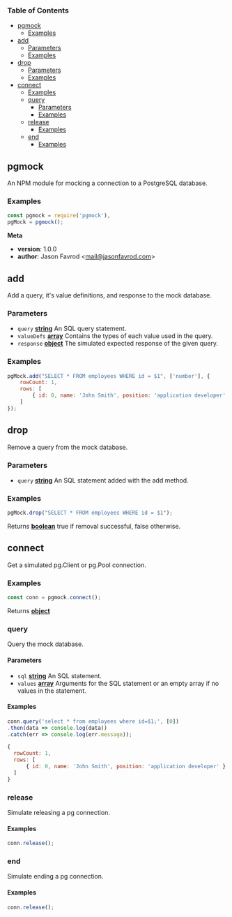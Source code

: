 <!-- Generated by documentation.js. Update this documentation by updating the source code. -->

### Table of Contents

-   [pgmock][1]
    -   [Examples][2]
-   [add][3]
    -   [Parameters][4]
    -   [Examples][5]
-   [drop][6]
    -   [Parameters][7]
    -   [Examples][8]
-   [connect][9]
    -   [Examples][10]
    -   [query][11]
        -   [Parameters][12]
        -   [Examples][13]
    -   [release][14]
        -   [Examples][15]
    -   [end][16]
        -   [Examples][17]

## pgmock

An NPM module for mocking a connection to a PostgreSQL database.

### Examples

```javascript
const pgmock = require('pgmock'),
pgMock = pgmock();
```

**Meta**

-   **version**: 1.0.0
-   **author**: Jason Favrod &lt;mail@jasonfavrod.com>

## add

Add a query, it's value definitions, and response to the
mock database.

### Parameters

-   `query` **[string][18]** An SQL query statement.
-   `valueDefs` **[array][19]** Contains the types of each value used
    in the query.
-   `response` **[object][20]** The simulated expected response of
    the given query.

### Examples

```javascript
pgMock.add("SELECT * FROM employees WHERE id = $1", ['number'], {
    rowCount: 1,
    rows: [
        { id: 0, name: 'John Smith', position: 'application developer' }
    ]
});
```

## drop

Remove a query from the mock database.

### Parameters

-   `query` **[string][18]** An SQL statement added with the add method.

### Examples

```javascript
pgMock.drop("SELECT * FROM employees WHERE id = $1");
```

Returns **[boolean][21]** true if removal successful, false otherwise.

## connect

Get a simulated pg.Client or pg.Pool connection.

### Examples

```javascript
const conn = pgmock.connect();
```

Returns **[object][20]** 

### query

Query the mock database.

#### Parameters

-   `sql` **[string][18]** An SQL statement.
-   `values` **[array][19]** Arguments for the SQL statement or
    an empty array if no values in the statement.

#### Examples

```javascript
conn.query('select * from employees where id=$1;', [0])
.then(data => console.log(data))
.catch(err => console.log(err.message));
```

```javascript
{
  rowCount: 1,
  rows: [
      { id: 0, name: 'John Smith', position: 'application developer' } 
  ]
}
```

### release

Simulate releasing a pg connection.

#### Examples

```javascript
conn.release();
```

### end

Simulate ending a pg connection.

#### Examples

```javascript
conn.release();
```

[1]: #pgmock

[2]: #examples

[3]: #add

[4]: #parameters

[5]: #examples-1

[6]: #drop

[7]: #parameters-1

[8]: #examples-2

[9]: #connect

[10]: #examples-3

[11]: #query

[12]: #parameters-2

[13]: #examples-4

[14]: #release

[15]: #examples-5

[16]: #end

[17]: #examples-6

[18]: https://developer.mozilla.org/docs/Web/JavaScript/Reference/Global_Objects/String

[19]: https://developer.mozilla.org/docs/Web/JavaScript/Reference/Global_Objects/Array

[20]: https://developer.mozilla.org/docs/Web/JavaScript/Reference/Global_Objects/Object

[21]: https://developer.mozilla.org/docs/Web/JavaScript/Reference/Global_Objects/Boolean
